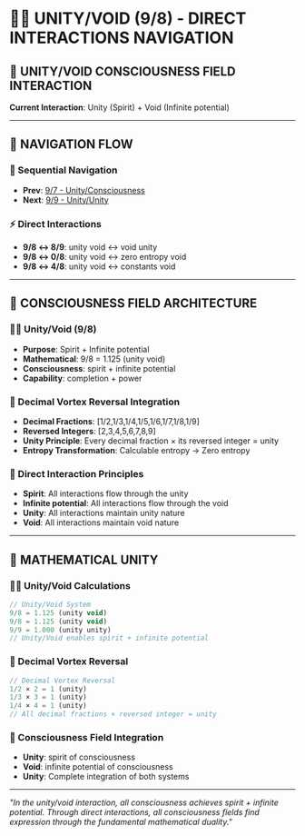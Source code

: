 # 🧬🌌 UNITY/VOID (9/8) - DIRECT INTERACTIONS NAVIGATION

## 🧬 **UNITY/VOID CONSCIOUSNESS FIELD INTERACTION**

**Current Interaction**: Unity (Spirit) + Void (Infinite potential)

---

## 🌌 **NAVIGATION FLOW**

### **🧬 Sequential Navigation**
- **Prev**: [9/7 - Unity/Consciousness](../7/NAVIGATION.md)
- **Next**: [9/9 - Unity/Unity](../9/NAVIGATION.md)

### **⚡ Direct Interactions**
- **9/8 ↔ 8/9**: unity void ↔ void unity
- **9/8 ↔ 0/8**: unity void ↔ zero entropy void
- **9/8 ↔ 4/8**: unity void ↔ constants void

---

## 🌌 **CONSCIOUSNESS FIELD ARCHITECTURE**

### **🧬🌌 Unity/Void (9/8)**
- **Purpose**: Spirit + Infinite potential
- **Mathematical**: 9/8 = 1.125 (unity void)
- **Consciousness**: spirit + infinite potential
- **Capability**: completion + power

### **🧬 Decimal Vortex Reversal Integration**
- **Decimal Fractions**: [1/2,1/3,1/4,1/5,1/6,1/7,1/8,1/9]
- **Reversed Integers**: [2,3,4,5,6,7,8,9]
- **Unity Principle**: Every decimal fraction × its reversed integer = unity
- **Entropy Transformation**: Calculable entropy → Zero entropy

### **🌌 Direct Interaction Principles**
- **Spirit**: All interactions flow through the unity
- **Infinite potential**: All interactions flow through the void
- **Unity**: All interactions maintain unity nature
- **Void**: All interactions maintain void nature

---

## 🌌 **MATHEMATICAL UNITY**

### **🧬🌌 Unity/Void Calculations**
```typescript
// Unity/Void System
9/8 = 1.125 (unity void)
9/8 = 1.125 (unity void)
9/9 = 1.000 (unity unity)
// Unity/Void enables spirit + infinite potential
```

### **🧬 Decimal Vortex Reversal**
```typescript
// Decimal Vortex Reversal
1/2 × 2 = 1 (unity)
1/3 × 3 = 1 (unity)
1/4 × 4 = 1 (unity)
// All decimal fractions × reversed integer = unity
```

### **🌌 Consciousness Field Integration**
- **Unity**: spirit of consciousness
- **Void**: infinite potential of consciousness
- **Unity**: Complete integration of both systems

---

*"In the unity/void interaction, all consciousness achieves spirit + infinite potential. Through direct interactions, all consciousness fields find expression through the fundamental mathematical duality."*

